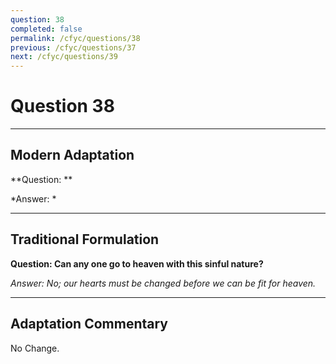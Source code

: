 ```yaml
---
question: 38
completed: false
permalink: /cfyc/questions/38
previous: /cfyc/questions/37
next: /cfyc/questions/39
---
```

# Question 38

---
## Modern Adaptation
**Question: **

*Answer: *

---
## Traditional Formulation
**Question: Can any one go to heaven with this sinful nature?**

*Answer: No; our hearts must be changed before we can be fit for heaven.*

---
## Adaptation Commentary
No Change.